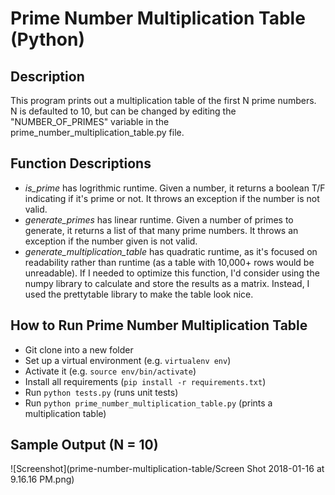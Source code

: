 # Prime Number Multiplication Table (Python)

## Description

This program prints out a multiplication table of the first N prime numbers. N is defaulted to 10, but can be changed by editing the "NUMBER_OF_PRIMES" variable in the prime_number_multiplication_table.py file.

## Function Descriptions
* _is_prime_ has logrithmic runtime. Given a number, it returns a boolean T/F indicating if it's prime or not. It throws an exception if the number is not valid. 
* _generate_primes_ has linear runtime. Given a number of primes to generate, it returns a list of that many prime numbers. It throws an exception if the number given is not valid.
* _generate_multiplication_table_ has quadratic runtime, as it's focused on readability rather than runtime (as a table with 10,000+ rows would be unreadable). If I needed to optimize this function, I'd consider using the numpy library to calculate and store the results as a matrix. Instead, I used the prettytable library to make the table look nice.

## How to Run Prime Number Multiplication Table

* Git clone into a new folder
* Set up a virtual environment (e.g. `virtualenv env`)
* Activate it (e.g. `source env/bin/activate`)
* Install all requirements (`pip install -r requirements.txt`)
* Run `python tests.py` (runs unit tests)
* Run `python prime_number_multiplication_table.py` (prints a multiplication table)

## Sample Output (N = 10)

![Screenshot](prime-number-multiplication-table/Screen Shot 2018-01-16 at 9.16.16 PM.png)
